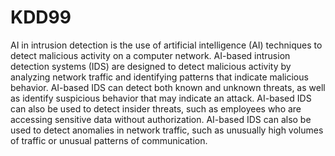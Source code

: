 # KDD99
AI in intrusion detection is the use of artificial intelligence (AI) techniques to detect malicious activity on a computer network. AI-based intrusion detection systems (IDS) are designed to detect malicious activity by analyzing network traffic and identifying patterns that indicate malicious behavior. AI-based IDS can detect both known and unknown threats, as well as identify suspicious behavior that may indicate an attack. AI-based IDS can also be used to detect insider threats, such as employees who are accessing sensitive data without authorization. AI-based IDS can also be used to detect anomalies in network traffic, such as unusually high volumes of traffic or unusual patterns of communication.
